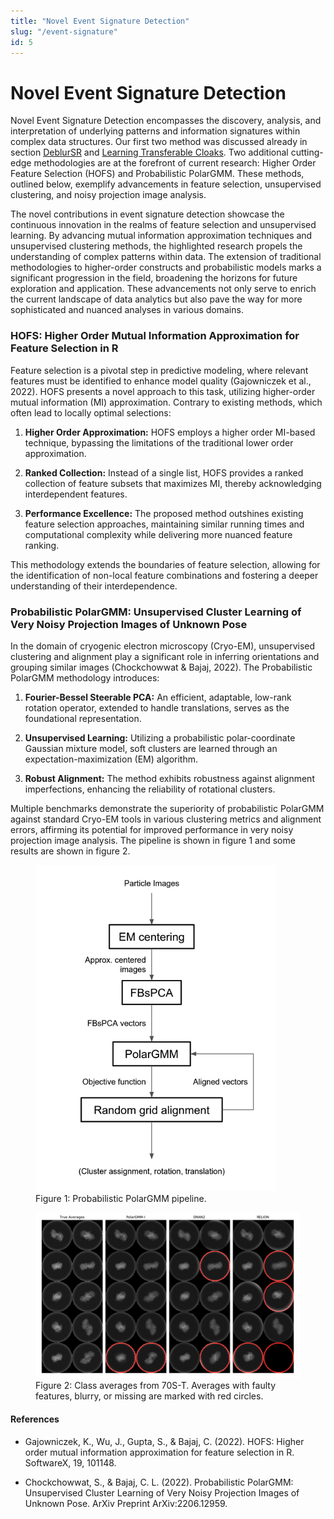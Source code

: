 ```yaml
---
title: "Novel Event Signature Detection"
slug: "/event-signature"
id: 5
---
```

# Novel Event Signature Detection

Novel Event Signature Detection encompasses the discovery, analysis, and
interpretation of underlying patterns and information signatures within
complex data structures. Our first two method was discussed already in
section [DeblurSR](/signature-detection#deblursr-event-based-motion-deblurring-under-the-spiking-representation)
and [Learning
Transferable Cloaks](/integration#learning-transferable-3d-adversarial-cloaks-for-deep-trained-detectors).
Two additional
cutting-edge methodologies are at the forefront of current research:
Higher Order Feature Selection (HOFS) and Probabilistic PolarGMM. These
methods, outlined below, exemplify advancements in feature selection,
unsupervised clustering, and noisy projection image analysis.

The novel contributions in event signature detection showcase the
continuous innovation in the realms of feature selection and
unsupervised learning. By advancing mutual information approximation
techniques and unsupervised clustering methods, the highlighted research
propels the understanding of complex patterns within data. The extension
of traditional methodologies to higher-order constructs and
probabilistic models marks a significant progression in the field,
broadening the horizons for future exploration and application. These
advancements not only serve to enrich the current landscape of data
analytics but also pave the way for more sophisticated and nuanced
analyses in various domains.

### HOFS: Higher Order Mutual Information Approximation for Feature Selection in R

Feature selection is a pivotal step in predictive modeling, where
relevant features must be identified to enhance model quality
(Gajowniczek et al., 2022). HOFS presents a novel approach to this task,
utilizing higher-order mutual information (MI) approximation. Contrary
to existing methods, which often lead to locally optimal selections:

1. **Higher Order Approximation:** HOFS employs a higher order MI-based
   technique, bypassing the limitations of the traditional lower order
   approximation.

2. **Ranked Collection:** Instead of a single list, HOFS provides a
   ranked collection of feature subsets that maximizes MI, thereby
   acknowledging interdependent features.

3. **Performance Excellence:** The proposed method outshines existing
   feature selection approaches, maintaining similar running times and
   computational complexity while delivering more nuanced feature
   ranking.

This methodology extends the boundaries of feature selection, allowing
for the identification of non-local feature combinations and fostering a
deeper understanding of their interdependence.

### Probabilistic PolarGMM: Unsupervised Cluster Learning of Very Noisy Projection Images of Unknown Pose

In the domain of cryogenic electron microscopy (Cryo-EM), unsupervised
clustering and alignment play a significant role in inferring
orientations and grouping similar images
(Chockchowwat & Bajaj, 2022). The Probabilistic PolarGMM methodology
introduces:

1. **Fourier-Bessel Steerable PCA:** An efficient, adaptable, low-rank
   rotation operator, extended to handle translations, serves as the
   foundational representation.

2. **Unsupervised Learning:** Utilizing a probabilistic
   polar-coordinate Gaussian mixture model, soft clusters are learned
   through an expectation-maximization (EM) algorithm.

3. **Robust Alignment:** The method exhibits robustness against
   alignment imperfections, enhancing the reliability of rotational
   clusters.

Multiple benchmarks demonstrate the superiority of probabilistic
PolarGMM against standard Cryo-EM tools in various clustering metrics
and alignment errors, affirming its potential for improved performance
in very noisy projection image analysis. The pipeline is shown in figure 1 and
some results are shown in figure 2.


<figure id="PolarGMMPipeline">

<img src="../images/PolarGMMPipeline.png" alt="Probabilistic PolarGMM pipeline"/>

<figcaption>Figure 1: Probabilistic PolarGMM pipeline.</figcaption>

</figure>

<figure id="PolarGMMResults">

<img src="../images/PolarGMMResults.png" alt="GMM Results"/>

<figcaption>Figure 2: Class averages from 70S-T. Averages with faulty features,
blurry, or missing are marked with red circles.</figcaption>

</figure>

#### References

- Gajowniczek, K., Wu, J., Gupta, S., & Bajaj, C. (2022). HOFS: Higher order
  mutual information approximation for feature selection in R. SoftwareX, 19, 101148.

- Chockchowwat, S., & Bajaj, C. L. (2022). Probabilistic PolarGMM: Unsupervised
  Cluster Learning of Very Noisy Projection Images of Unknown Pose. ArXiv
  Preprint ArXiv:2206.12959.
